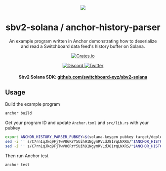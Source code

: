 <div align="center">
  <a href="#">
    <img src="https://github.com/switchboard-xyz/sbv2-core/raw/main/website/static/img/icons/switchboard/avatar.png" />
  </a>

  <h1>sbv2-solana / anchor-history-parser</h1>

  <p>An example program written in Anchor demonstrating how to deserialize and read a Switchboard data feed's history buffer on Solana.</p>

  <p>
	<a href="https://crates.io/crates/switchboard-v2">
      <img alt="Crates.io" src="https://img.shields.io/crates/v/switchboard-v2?label=switchboard-v2&logo=rust" />
    </a>
  </p>

  <p>
    <a href="https://discord.gg/switchboardxyz">
      <img alt="Discord" src="https://img.shields.io/discord/841525135311634443?color=blueviolet&logo=discord&logoColor=white" />
    </a>
    <a href="https://twitter.com/switchboardxyz">
      <img alt="Twitter" src="https://img.shields.io/twitter/follow/switchboardxyz?label=Follow+Switchboard" />
    </a>
  </p>

  <h4>
    <strong>Sbv2 Solana SDK: </strong><a href="https://github.com/switchboard-xyz/sbv2-solana">github.com/switchboard-xyz/sbv2-solana</a>
  </h4>
</div>

## Usage

Build the example program

```bash
anchor build
```

Get your program ID and update `Anchor.toml` and `src/lib.rs` with your pubkey

```bash
export ANCHOR_HISTORY_PARSER_PUBKEY=$(solana-keygen pubkey target/deploy/anchor_history_parser-keypair.json)
sed -i '' s/C7rn1qJkq9FjTwV86RrY5Uih91NgymRVLdJ81rqLNXRS/"$ANCHOR_HISTORY_PARSER_PUBKEY"/g Anchor.toml
sed -i '' s/C7rn1qJkq9FjTwV86RrY5Uih91NgymRVLdJ81rqLNXRS/"$ANCHOR_HISTORY_PARSER_PUBKEY"/g src/lib.rs
```

Then run Anchor test

```bash
anchor test
```
